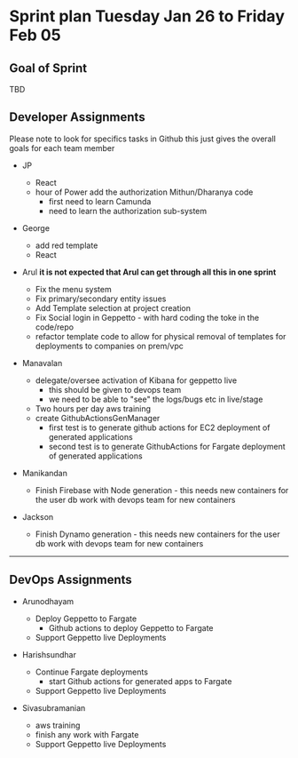 # Sprint plan Tuesday Jan 26 to Friday Feb 05

## Goal of Sprint

TBD

## Developer Assignments

Please note to look for specifics tasks in Github this just gives the overall goals for each team member

- JP
  - React
  - hour of Power add the authorization Mithun/Dharanya code
    - first need to learn Camunda
    - need to learn the authorization sub-system

- George
  - add red template
  - React

- Arul **it is not expected that Arul can get through all this in one sprint**
  - Fix the menu system
  - Fix primary/secondary entity issues
  - Add Template selection at project creation
  - Fix Social login in Geppetto - with hard coding the toke in the code/repo
  - refactor template code to allow for physical removal of templates for deployments to companies on prem/vpc
  
- Manavalan
  - delegate/oversee activation of Kibana for geppetto live
    - this should be given to devops team
    - we need to be able to "see" the logs/bugs etc in live/stage
  - Two hours per day aws training
  - create GithubActionsGenManager
    - first test is to generate github actions for EC2 deployment of generated applications
    - second test is to generate GithubActions for Fargate deployment of generated applications

- Manikandan
  - Finish Firebase with Node generation - this needs new containers for the user db work with devops team for new containers

- Jackson
  - Finish Dynamo generation - this needs new containers for the user db work with devops team for new containers

---

## DevOps Assignments

- Arunodhayam
  - Deploy Geppetto to Fargate
    - Github actions to deploy Geppetto to Fargate
  - Support Geppetto live Deployments

- Harishsundhar
  - Continue Fargate deployments
    - start Github actions for generated apps to Fargate
  - Support Geppetto live Deployments

- Sivasubramanian
  - aws training
  - finish any work with Fargate
  - Support Geppetto live Deployments
